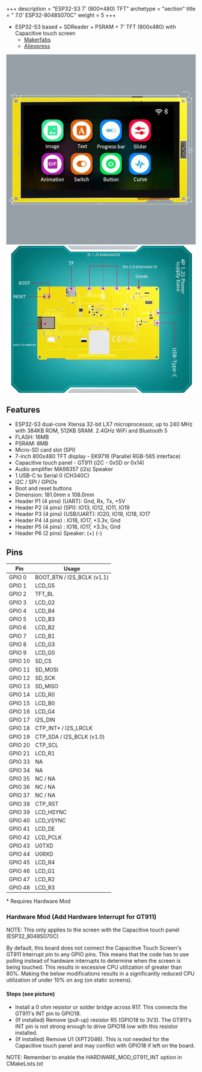 +++
description = "ESP32-S3 7' (800×480) TFT"
archetype = "section"
title = " 7.0' ESP32-8048S070C"
weight = 5
+++

* ESP32-S3 based + SDReader + PSRAM + 7' TFT (800x480) with Capacitive touch screen
  * [Makerfabs](https://www.makerfabs.com/sunton-esp32-s3-7-inch-tn-display-with-touch.html)   
  * [Aliexpress](https://www.aliexpress.us/item/3256804766411337.html)

![image](front.jpg?width=400px)
![image](back.jpg?width=400px)


## Features
* ESP32-S3 dual-core Xtensa 32-bit LX7 microprocessor, up to 240 MHz with 384KB ROM, 512KB SRAM. 2.4GHz WiFi and Bluetooth 5
* FLASH: 16MB
* PSRAM: 8MB
* Micro-SD card slot (SPI)
* 7-inch 800x480 TFT display - EK9716 (Parallel RGB-565 interface)
* Capacitive touch panel - GT911 (i2C - 0x5D or 0x14)
* Audio amplifier MA98357 (i2s) Speaker
* 1 USB-C to Serial 0 (CH340C)
* I2C / SPI / GPIOs
* Boot and reset buttons
* Dimension: 181.0mm x 108.0mm
* Header P1 (4 pins) (UART): Gnd, Rx, Tx, +5V
* Header P2 (4 pins) (SPI): IO13, IO12, IO11, IO19
* Header P3 (4 pins) (USB/UART): IO20, IO19, IO18, IO17
* Header P4 (4 pins) : IO18, IO17, +3.3v, Gnd
* Header P5 (4 pins) : IO18, IO17, +3.3v, Gnd 
* Header P6 (2 pins) Speaker: (+) (-)

## Pins
Pin | Usage
----|-----
GPIO 0 | BOOT_BTN / I2S_BCLK (v1.1)
GPIO 1 | LCD_G5
GPIO 2 | TFT_BL
GPIO 3 | LCD_G2
GPIO 4 | LCD_B4
GPIO 5 | LCD_B3
GPIO 6 | LCD_B2
GPIO 7 | LCD_B1
GPIO 8 | LCD_G3
GPIO 9 | LCD_G0
GPIO 10 | SD_CS
GPIO 11 | SD_MOSI
GPIO 12 | SD_SCK
GPIO 13 | SD_MISO
GPIO 14 | LCD_R0
GPIO 15 | LCD_B0
GPIO 16 | LCD_G4
GPIO 17 | I2S_DIN
GPIO 18 | CTP_INT* / I2S_LRCLK
GPIO 19 | CTP_SDA / I2S_BCLK (v1.0)
GPIO 20 | CTP_SCL
GPIO 21 | LCD_R1
GPIO 33 | NA
GPIO 34 | NA
GPIO 35 | NC / NA
GPIO 36 | NC / NA
GPIO 37 | NC / NA
GPIO 38 | CTP_RST
GPIO 39 | LCD_HSYNC
GPIO 40 | LCD_VSYNC
GPIO 41 | LCD_DE
GPIO 42 | LCD_PCLK
GPIO 43 | U0TXD
GPIO 44 | U0RXD
GPIO 45 | LCD_R4
GPIO 46 | LCD_G1
GPIO 47 | LCD_R2
GPIO 48 | LCD_R3

\* Requires Hardware Mod

### Hardware Mod (Add Hardware Interrupt for GT911)
NOTE: This only applies to the screen with the Capacitive touch panel (ESP32_8048S070C)

By default, this board does not connect the Capacitive Touch Screen's GT911 Interrupt pin to any GPIO pins.  This means that the code has to use polling  instead of hardware interrupts to determine when the screen is being touched.  This results in excessive CPU utilization of greater than 80%.  Making the below modifications results in a significantly reduced CPU utilization of under 10% on avg (on static screens).

#### Steps (see picture)
* Install a 0 ohm resistor or solder bridge across R17.  This connects the GT911's INT pin to GPIO18.
* (If installed) Remove (pull-up) resistor R5 (GPIO18 to 3V3).  The GT911's INT pin is not strong enough to drive GPIO18 low with this resistor installed.
* (If installed) Remove U1 (XPT2046).  This is not needed for the Capacitive touch panel and may conflict with GPIO18 if left on the board.

NOTE: Remember to enable the HARDWARE_MOD_GT911_INT option in CMakeLists.txt
